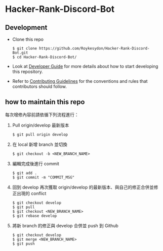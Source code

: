 # Hacker-Rank-Discord-Bot

## Development
-   Clone this repo
    ```shell
    $ git clone https://github.com/Roykesydon/Hacker-Rank-Discord-Bot.git
    $ cd Hacker-Rank-Discord-Bot/
    ```

- Look at [Developer Guide](docs/DEVELOPER.md) for more details about how to start developing this repository.
- Refer to [Contributing Guidelines](docs/CONTRIBUTING.md) for the conventions and rules that contributors should follow.


## how to maintain this repo
每次增修內容前請依循下列流程進行：
1. Pull origin/develop 最新版本
    ```shell
    $ git pull origin develop
    ```
2. 在 local 新增 branch 並切換
    ```shell
    $ git checkout -b <NEW_BRANCH_NAME>
    ```
3. 編輯完成後進行 commit
    ```shell
    $ git add .
    $ git commit -m "COMMIT_MSG"
    ```
4. 回到 develop 再次獲取 origin/develop 的最新版本、與自己的修正合併並修正出現的 conflict
    ```shell
    $ git checkout develop
    $ git pull
    $ git checkout <NEW_BRANCH_NAME>
    $ git rebase develop
    ```
5. 將新 branch 的修正與 develop 合併並 push 到 Github
    ```shell
    $ git checkout develop
    $ git merge <NEW_BRANCH_NAME>
    $ git push
    ```